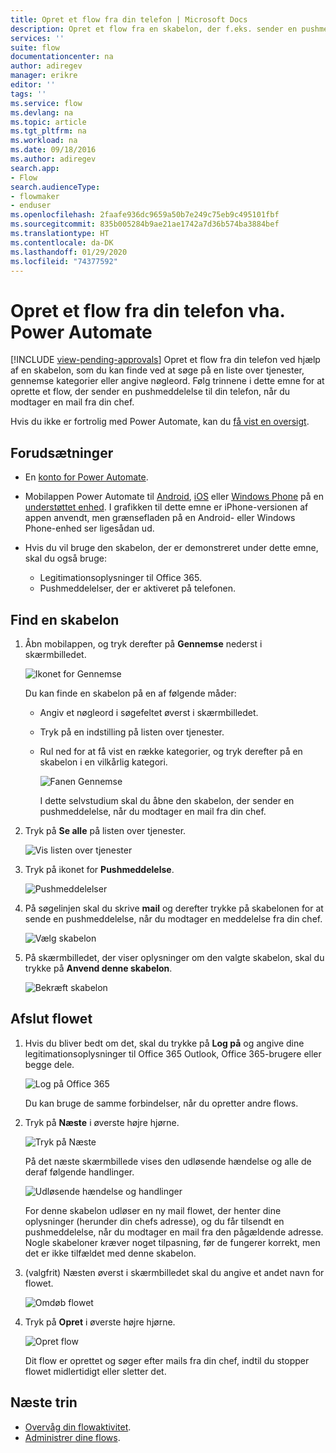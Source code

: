 ```yaml
---
title: Opret et flow fra din telefon | Microsoft Docs
description: Opret et flow fra en skabelon, der f.eks. sender en pushmeddelelse, når du modtager en mail fra en angivet adresse
services: ''
suite: flow
documentationcenter: na
author: adiregev
manager: erikre
editor: ''
tags: ''
ms.service: flow
ms.devlang: na
ms.topic: article
ms.tgt_pltfrm: na
ms.workload: na
ms.date: 09/18/2016
ms.author: adiregev
search.app:
- Flow
search.audienceType:
- flowmaker
- enduser
ms.openlocfilehash: 2faafe936dc9659a50b7e249c75eb9c495101fbf
ms.sourcegitcommit: 835b005284b9ae21ae1742a7d36b574ba3884bef
ms.translationtype: HT
ms.contentlocale: da-DK
ms.lasthandoff: 01/29/2020
ms.locfileid: "74377592"
---
```

# <a name="create-a-flow-from-your-phone-by-using-power-automate"></a>Opret et flow fra din telefon vha. Power Automate
[!INCLUDE [view-pending-approvals](includes/cc-rebrand.md)]
Opret et flow fra din telefon ved hjælp af en skabelon, som du kan finde ved at søge på en liste over tjenester, gennemse kategorier eller angive nøgleord. Følg trinnene i dette emne for at oprette et flow, der sender en pushmeddelelse til din telefon, når du modtager en mail fra din chef.

Hvis du ikke er fortrolig med Power Automate, kan du [få vist en oversigt](getting-started.md).

## <a name="prerequisites"></a>Forudsætninger
* En [konto for Power Automate](sign-up-sign-in.md).
* Mobilappen Power Automate til [Android](https://aka.ms/flowmobiledocsandroid), [iOS](https://aka.ms/flowmobiledocsios) eller [Windows Phone](https://aka.ms/flowmobilewindows) på en [understøttet enhed](getting-started.md#use-the-mobile-app). I grafikken til dette emne er iPhone-versionen af appen anvendt, men grænsefladen på en Android- eller Windows Phone-enhed ser ligesådan ud.
* Hvis du vil bruge den skabelon, der er demonstreret under dette emne, skal du også bruge:
  
  * Legitimationsoplysninger til Office 365.
  * Pushmeddelelser, der er aktiveret på telefonen.

## <a name="find-a-template"></a>Find en skabelon
1. Åbn mobilappen, og tryk derefter på **Gennemse** nederst i skærmbilledet.
   
    ![Ikonet for Gennemse](./media/mobile-create-flow/browse-icon.png)
   
    Du kan finde en skabelon på en af følgende måder:
   
   * Angiv et nøgleord i søgefeltet øverst i skærmbilledet.
   * Tryk på en indstilling på listen over tjenester.
   * Rul ned for at få vist en række kategorier, og tryk derefter på en skabelon i en vilkårlig kategori.
     
       ![Fanen Gennemse](./media/mobile-create-flow/browse-tab.png)
     
     I dette selvstudium skal du åbne den skabelon, der sender en pushmeddelelse, når du modtager en mail fra din chef.
2. Tryk på **Se alle** på listen over tjenester.
   
    ![Vis listen over tjenester](./media/mobile-create-flow/list-services.png)
3. Tryk på ikonet for **Pushmeddelelse**.
   
    ![Pushmeddelelser](./media/mobile-create-flow/push-notifications.png)
4. På søgelinjen skal du skrive **mail** og derefter trykke på skabelonen for at sende en pushmeddelelse, når du modtager en meddelelse fra din chef.
   
    ![Vælg skabelon](./media/mobile-create-flow/choose-template.png)
5. På skærmbilledet, der viser oplysninger om den valgte skabelon, skal du trykke på **Anvend denne skabelon**.
   
    ![Bekræft skabelon](./media/mobile-create-flow/confirm-template.png)

## <a name="finish-the-flow"></a>Afslut flowet
1. Hvis du bliver bedt om det, skal du trykke på **Log på** og angive dine legitimationsoplysninger til Office 365 Outlook, Office 365-brugere eller begge dele.
   
    ![Log på Office 365](./media/mobile-create-flow/office-signin.png)
   
    Du kan bruge de samme forbindelser, når du opretter andre flows.
2. Tryk på **Næste** i øverste højre hjørne.
   
    ![Tryk på Næste](./media/mobile-create-flow/next.png)
   
    På det næste skærmbillede vises den udløsende hændelse og alle de deraf følgende handlinger.
   
    ![Udløsende hændelse og handlinger](./media/mobile-create-flow/flow-structure.png)
   
    For denne skabelon udløser en ny mail flowet, der henter dine oplysninger (herunder din chefs adresse), og du får tilsendt en pushmeddelelse, når du modtager en mail fra den pågældende adresse. Nogle skabeloner kræver noget tilpasning, før de fungerer korrekt, men det er ikke tilfældet med denne skabelon.
3. (valgfrit) Næsten øverst i skærmbilledet skal du angive et andet navn for flowet.
   
    ![Omdøb flowet](./media/mobile-create-flow/rename-flow.png)
4. Tryk på **Opret** i øverste højre hjørne.
   
    ![Opret flow](./media/mobile-create-flow/create-flow.png)
   
    Dit flow er oprettet og søger efter mails fra din chef, indtil du stopper flowet midlertidigt eller sletter det.

## <a name="next-steps"></a>Næste trin
* [Overvåg din flowaktivitet](mobile-monitor-activity.md).
* [Administrer dine flows](mobile-manage-flows.md).

